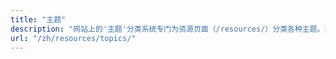 ```yaml
---
title: "主题"
description: "网站上的'主题'分类系统专门为资源页面（/resources/）分类各种主题。这个组织框架旨在简化查找和访问各种信息资源的过程，确保用户能够在网站资源部分高效快速地找到并利用相关内容。"
url: "/zh/resources/topics/"
---
```

